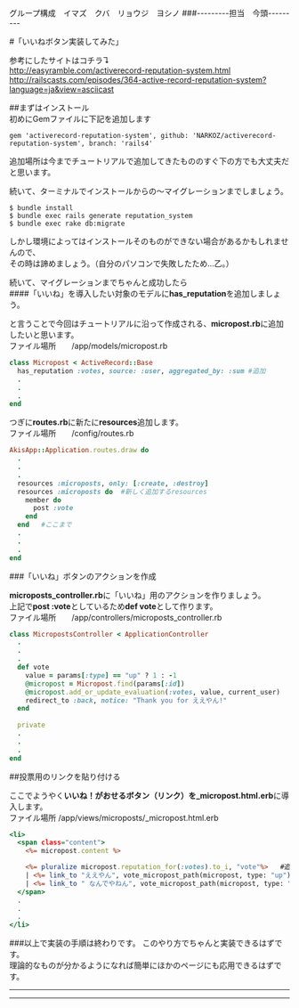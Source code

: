 グループ構成　イマズ　クバ　リョウジ　ヨシノ
###---------担当　今頭---------

#「いいねボタン実装してみた」

参考にしたサイトはコチラ↴  
http://easyramble.com/activerecord-reputation-system.html  
http://railscasts.com/episodes/364-active-record-reputation-system?language=ja&view=asciicast

##まずはインストール  
初めにGemファイルに下記を追加します

```Gemfile
gem 'activerecord-reputation-system', github: 'NARKOZ/activerecord-reputation-system', branch: 'rails4'
```

追加場所は今までチュートリアルで追加してきたもののすぐ下の方でも大丈夫だと思います。

続いて、ターミナルでインストールからの～マイグレーションまでしましょう。

```ターミナルで打つコマンド
$ bundle install  
$ bundle exec rails generate reputation_system  
$ bundle exec rake db:migrate
```

しかし環境によってはインストールそのものができない場合があるかもしれませんので、  
その時は諦めましょう。（自分のパソコンで失敗したため...乙。）

続いて、マイグレーションまでちゃんと成功したら  
####「いいね」を導入したい対象のモデルに**has_reputation**を追加しましょう。

と言うことで今回はチュートリアルに沿って作成される、**micropost.rb**に追加したいと思います。  
ファイル場所　　/app/models/micropost.rb
```micropost.rb
class Micropost < ActiveRecord::Base  
  has_reputation :votes, source: :user, aggregated_by: :sum #追加 
  .  
  .  
  . 
end
```

つぎに**routes.rb**に新たに**resources**追加します。  
ファイル場所　　/config/routes.rb
```/config/routes.rb
AkisApp::Application.routes.draw do
  .
  .
  .
  resources :microposts, only: [:create, :destroy]
  resources :microposts do  #新しく追加するresources
    member do
      post :vote
    end
  end   #ここまで
  .
  .
  .
end
```

###「いいね」ボタンのアクションを作成

**microposts_controller.rb**に「いいね」用のアクションを作りましょう。  
上記で**post :vote**としているため**def vote**として作ります。  
ファイル場所　　/app/controllers/microposts_controller.rb
```/app/controllers/microposts_controller.rb
class MicropostsController < ApplicationController
  .
  .
  .
  def vote
    value = params[:type] == "up" ? 1 : -1
    @micropost = Micropost.find(params[:id])
    @micropost.add_or_update_evaluation(:votes, value, current_user)
    redirect_to :back, notice: "Thank you for ええやん!"
  end
  
  private
  .
  .
  .
end
```

##投票用のリンクを貼り付ける

ここでようやく**いいね！**がおせるボタン（リンク）を**_micropost.html.erb**に導入します。  
ファイル場所   /app/views/microposts/_micropost.html.erb 
```/app/views/microposts/_micropost.html.erb 
<li>
  <span class="content">
  	<%= micropost.content %>

  	<%= pluralize micropost.reputation_for(:votes).to_i, "vote"%>   #追加
  	| <%= link_to "ええやん", vote_micropost_path(micropost, type: "up"), method: "post" %>   #追加
  	| <%= link_to " なんでやねん", vote_micropost_path(micropost, type: "down"), method: "post" %>    #追加
  </span>
  .
  .
  .
</li>
```

###以上で実装の手順は終わりです。
このやり方でちゃんと実装できるはずです。  
理論的なものが分かるようになれば簡単にほかのページにも応用できるはずです。  
<hr>
<hr>
